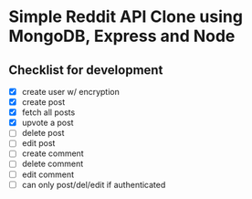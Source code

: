 # Simple Reddit API Clone using MongoDB, Express and Node

## Checklist for development
- [x] create user w/ encryption
- [x] create post 
- [x] fetch all posts
- [x] upvote a post
- [ ] delete post 
- [ ] edit post 
- [ ] create comment 
- [ ] delete comment 
- [ ] edit comment 
- [ ] can only post/del/edit if authenticated 
